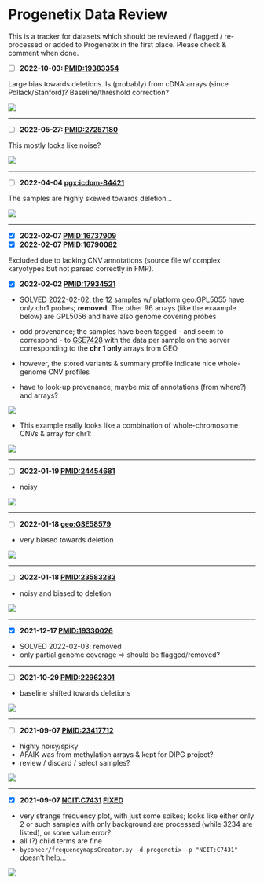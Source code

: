 # Progenetix Data Review

This is a tracker for datasets which should be reviewed / flagged / re-processed or
added to Progenetix in the first place. Please check & comment when done.

* [ ] **2022-10-03: [PMID:19383354](http://progenetix.org/publication/?id=PMID:19383354)**

Large bias towards deletions. Is (probably) from cDNA arrays (since Pollack/Stanford)? Baseline/threshold correction?

![](http://progenetix.org/cgi/PGX/cgi/collationPlots.cgi?datasetIds=progenetix&id=PMID:19383354)

--------------------------------------------------------------------------------

* [ ] **2022-05-27: [PMID:27257180](http://progenetix.org/publication/?id=PMID:27257180)**

This mostly looks like noise?

![](http://progenetix.org/cgi/PGX/cgi/collationPlots.cgi?datasetIds=progenetix&id=PMID:27257180)

--------------------------------------------------------------------------------

* [ ] **2022-04-04 [pgx:icdom-84421](http://progenetix.org/subset/?datasetIds=progenetix&id=pgx:icdom-84421)**

The samples are highly skewed towards deletion...

![](http://progenetix.org/cgi/PGX/cgi/collationPlots.cgi?datasetIds=progenetix&id=pgx:icdom-84421)

--------------------------------------------------------------------------------

* [X] **2022-02-07 [PMID:16737909](http://progenetix.org/publication/?id=PMID:16737909)**
* [X] **2022-02-07 [PMID:16790082](http://progenetix.org/publication/?id=PMID:16790082)**

Excluded due to lacking CNV annotations (source file w/ complex karyotypes but
not parsed correctly in FMP).

* [X] **2022-02-02 [PMID:17934521](http://progenetix.org/publication/?id=PMID:17934521)**

* SOLVED 2022-02-02: the 12 samples w/ platform geo:GPL5055 have _only_ chr1 probes; **removed**. The other 96 arrays (like the exaample below) are GPL5056 and have also genome covering probes

* odd provenance; the samples have been tagged - and seem to correspond - to [GSE7428](https://www.ncbi.nlm.nih.gov/geo/query/acc.cgi?acc=GSE7426) with the data per sample on the
server corresponding to the **chr 1 only** arrays from GEO
* however, the stored variants & summary profile indicate nice whole-genome CNV profiles
* have to look-up provenance; maybe mix of annotations (from where?) and arrays?

![](http://progenetix.org/cgi/PGX/cgi/collationPlots.cgi?datasetIds=progenetix&id=PMID:17934521)

* This example really looks like a combination of whole-chromosome CNVs & array for chr1:

![](http://progenetix.org/cgi/PGX/cgi/singlePlot.cgi?analysisIds=pgxcs-kftw94yk&datasetIds=progenetix)


--------------------------------------------------------------------------------

* [ ] **2022-01-19 [PMID:24454681](http://progenetix.org/publication/?id=PMID:24454681)**

* noisy

![](http://progenetix.org/cgi/PGX/cgi/collationPlots.cgi?datasetIds=progenetix&id=PMID:24454681)


--------------------------------------------------------------------------------

* [ ] **2022-01-18 [geo:GSE58579](http://progenetix.org/subset/?datasetIds=progenetix&id=geo:GSE58579)**

* very biased towards deletion

![](http://progenetix.org/cgi/PGX/cgi/collationPlots.cgi?datasetIds=progenetix&id=geo:GSE58579)

--------------------------------------------------------------------------------

* [ ] **2022-01-18 [PMID:23583283](http://progenetix.org/publication/?id=PMID:23583283)**

* noisy and biased to deletion

![](http://progenetix.org/cgi/PGX/cgi/collationPlots.cgi?datasetIds=progenetix&id=PMID:23583283)

--------------------------------------------------------------------------------

* [X] **2021-12-17 [PMID:19330026](http://progenetix.org/publication/?id=PMID:19330026)**

* SOLVED 2022-02-03: removed
* only partial genome coverage => should be flagged/removed?

--------------------------------------------------------------------------------

* [ ] **2021-10-29 [PMID:22962301](http://progenetix.org/publication/?id=PMID:22962301)**

* baseline shifted towards deletions

![](http://progenetix.org/cgi/PGX/cgi/collationPlots.cgi?datasetIds=progenetix&id=PMID:22962301)

--------------------------------------------------------------------------------

* [ ] **2021-09-07 [PMID:23417712](http://progenetix.org/publication/?id=PMID:23417712)**

* highly noisy/spiky
* AFAIK was from methylation arrays & kept for DIPG project?
* review / discard / select samples?

![](http://progenetix.org/cgi/PGX/cgi/collationPlots.cgi?datasetIds=progenetix&id=PMID:23417712)

--------------------------------------------------------------------------------

* [X] **2021-09-07 [NCIT:C7431](http://progenetix.org/subsets/biosubsets/?filters=NCIT:C7431&datasetIds=progenetix) [FIXED](https://docs.progenetix.org/en/latest/changelog.html#bug-fix-frequency-maps)**

* very strange frequency plot, with just some spikes; looks like either only 2 or such samples with only background are processed (while 3234 are listed), or some value error?
* all (?) child terms are fine
* `byconeer/frequencymapsCreator.py -d progenetix -p "NCIT:C7431"` doesn't help...

![](http://progenetix.org/cgi/PGX/cgi/collationPlots.cgi?datasetIds=progenetix&id=NCIT:C7431)

